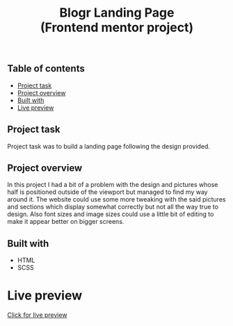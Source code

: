 <h1 align="center">
  Blogr Landing Page
  <br>
  (Frontend mentor project)
</h1>
<br>


## Table of contents
- [Project task](#project-task)
- [Project overview](#project-overview)
- [Built with](#built-with)
- [Live preview](#live-preview)



## Project task
Project task was to build a landing page following the design provided.

## Project overview
In this project I had a bit of a problem with the design and pictures whose half is positioned outside of the viewport but managed to find my way around it. The website could use some more tweaking with the said pictures and sections which display somewhat correctly but not all the way true to design. Also font sizes and image sizes could use a little bit of editing to make it appear better on bigger screens.

## Built with
- HTML
- SCSS

# Live preview 
[Click for live preview](https://blogr-landing-page-pi-three.vercel.app/)
